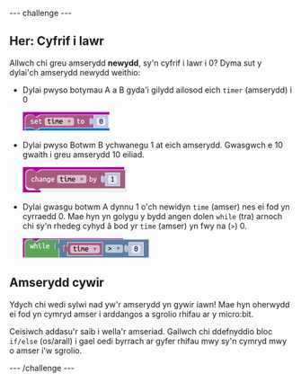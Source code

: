 --- challenge ---

## Her: Cyfrif i lawr

Allwch chi greu amserydd **newydd**, sy'n cyfrif i lawr i 0? Dyma sut y dylai'ch amserydd newydd weithio:

+ Dylai pwyso botymau A a B gyda'i gilydd ailosod eich `timer` (amserydd) i 0
    
    ![sgrinlun](images/clock-challenge-1.png)

+ Dylai pwyso Botwm B ychwanegu 1 at eich amserydd. Gwasgwch e 10 gwaith i greu amserydd 10 eiliad.
    
    ![sgrinlun](images/clock-challenge-2.png)

+ Dylai gwasgu botwm A dynnu 1 o'ch newidyn `time` (amser) nes ei fod yn cyrraedd 0. Mae hyn yn golygu y bydd angen dolen `while` (tra) arnoch chi sy'n rhedeg cyhyd â bod yr `time` (amser) yn fwy na (`>`) 0.
    
    ![sgrinlun](images/clock-challenge-3.png)

## Amserydd cywir

Ydych chi wedi sylwi nad yw'r amserydd yn gywir iawn! Mae hyn oherwydd ei fod yn cymryd amser i arddangos a sgrolio rhifau ar y micro:bit.

Ceisiwch addasu'r saib i wella'r amseriad. Gallwch chi ddefnyddio bloc `if/else` (os/arall) i gael oedi byrrach ar gyfer rhifau mwy sy'n cymryd mwy o amser i'w sgrolio.

--- /challenge ---